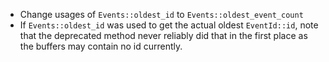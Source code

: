 - Change usages of `Events::oldest_id` to `Events::oldest_event_count`
- If `Events::oldest_id` was used to get the actual oldest `EventId::id`, note that the deprecated method never reliably did that in the first place as the buffers may contain no id currently.
